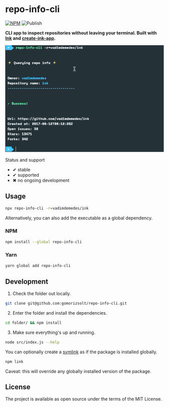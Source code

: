 # repo-info-cli

[![NPM](https://img.shields.io/npm/v/repo-info-cli.svg)](https://www.npmjs.com/package/repo-info-cli) ![Publish](https://github.com/gomorizsolt/repo-info-cli/workflows/Publish/badge.svg)

**CLI app to inspect repositories without leaving your terminal. Built with [Ink](https://github.com/vadimdemedes/ink) and [create-ink-app](https://github.com/vadimdemedes/create-ink-app).**

![](media/demo.gif)

Status and support

- &#x2714; stable
- &#x2714; supported
- &#x2716; no ongoing development

## Usage

```sh
npx repo-info-cli -r=vadimdemedes/ink
```

Alternatively, you can also add the executable as a global dependency.

### NPM

```sh
npm install --global repo-info-cli
```

### Yarn

```sh
yarn global add repo-info-cli
```

## Development

1. Check the folder out locally.

```sh
git clone git@github.com:gomorizsolt/repo-info-cli.git
```

2. Enter the folder and install the dependencies.

```sh
cd folder/ && npm install
```

3. Make sure everything's up and running.

```sh
node src/index.js --help
```

You can optionally create a [symlink](https://docs.npmjs.com/cli/link) as if the package is installed globally.

```sh
npm link
```

Caveat: this will override any globally installed version of the package.

## License

The project is available as open source under the terms of the MIT License.
